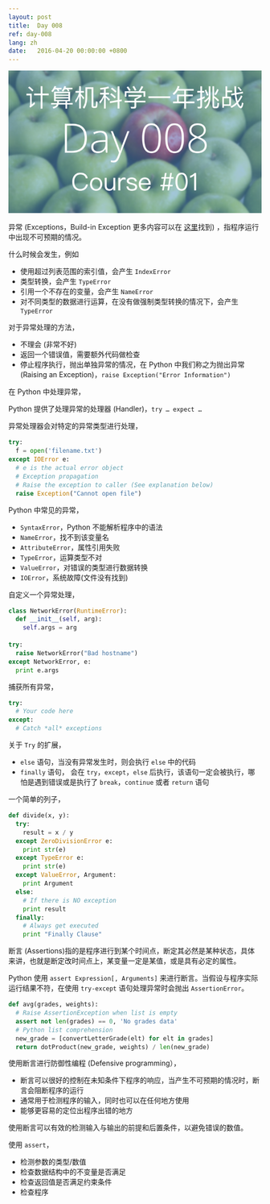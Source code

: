 ```yaml
---
layout: post
title:  Day 008
ref: day-008
lang: zh
date:   2016-04-20 00:00:00 +0800
---
```


![](/images/Day008.png)

异常 (Exceptions，Build-in Exception 更多内容可以在 [这里](https://docs.python.org/2/library/exceptions.html)找到) ，指程序运行中出现不可预期的情况。

什么时候会发生，例如

- 使用超过列表范围的索引值，会产生 `IndexError`
- 类型转换，会产生 `TypeError`
- 引用一个不存在的变量，会产生 `NameError`
- 对不同类型的数据进行运算，在没有做强制类型转换的情况下，会产生 `TypeError`

对于异常处理的方法，

- 不理会 (非常不好)
- 返回一个错误值，需要额外代码做检查
- 停止程序执行，抛出单独异常的情况，在 Python 中我们称之为抛出异常(Raising an Exception)，`raise Exception("Error Information")`

在 Python 中处理异常，

Python 提供了处理异常的处理器 (Handler)，`try … expect …`

异常处理器会对特定的异常类型进行处理，

```python
try:
  f = open('filename.txt')
except IOError e:           
  # e is the actual error object
  # Exception propagation
  # Raise the exception to caller (See explanation below)
  raise Exception("Cannot open file")
```

Python 中常见的异常，

- `SyntaxError`，Python 不能解析程序中的语法
- `NameError`，找不到该变量名
- `AttributeError`，属性引用失败
- `TypeError`，运算类型不对
- `ValueError`，对错误的类型进行数据转换
- `IOError`，系统故障(文件没有找到)

自定义一个异常处理，

```python
class NetworkError(RuntimeError):
  def __init__(self, arg):
    self.args = arg

try:
  raise NetworkError("Bad hostname")
except NetworkError, e:
  print e.args
```

捕获所有异常，

```python
try:
  # Your code here
except:
  # Catch *all* exceptions
```

关于 `Try` 的扩展，

- `else` 语句，当没有异常发生时，则会执行 `else` 中的代码
- `finally` 语句， 会在 `try`，`except`，`else` 后执行，该语句一定会被执行，哪怕是遇到错误或是执行了 `break`，`continue` 或者 `return` 语句

一个简单的列子，

```python
def divide(x, y):
  try:
    result = x / y
  except ZeroDivisionError e:
    print str(e)
  except TypeError e:
    print str(e)
  except ValueError, Argument:
    print Argument
  else:
    # If there is NO exception
    print result
  finally:
    # Always get executed
    print "Finally Clause"
```

断言 (Assertions)指的是程序进行到某个时间点，断定其必然是某种状态，具体来讲，也就是断定改时间点上，某变量一定是某值，或是具有必定的属性。

Python 使用 `assert Expression[, Arguments]` 来进行断言。当假设与程序实际运行结果不符，在使用 `try-except` 语句处理异常时会抛出 `AssertionError`。

```python
def avg(grades, weights):
  # Raise AssertionException when list is empty
  assert not len(grades) == 0, 'No grades data'
  # Python list comprehension
  new_grade = [convertLetterGrade(elt) for elt in grades]
  return dotProduct(new_grade, weights) / len(new_grade)
```

使用断言进行防御性编程 (Defensive programming），

- 断言可以很好的控制在未知条件下程序的响应，当产生不可预期的情况时，断言会阻断程序的运行
- 通常用于检测程序的输入，同时也可以在任何地方使用
- 能够更容易的定位出程序出错的地方

使用断言可以有效的检测输入与输出的前提和后置条件，以避免错误的数值。

使用 `assert`，

- 检测参数的类型/数值
- 检查数据结构中的不变量是否满足
- 检查返回值是否满足约束条件
- 检查程序
